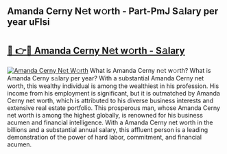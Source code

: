 ## Amanda Cerny N𝚎t w𝚘rth - Part-PmJ S𝚊lary per year uFlsi

# <h2><a href="http://gc4naz.nevu.top/?p=Amanda+Cerny">🔗 👉🔴 Amanda Cerny N𝚎t w𝚘rth - S𝚊lary</a></h2>

[![Amanda Cerny N𝚎t W𝚘rth](https://i.imgur.com/Oavwk0R.jpeg)](http://gc4naz.nevu.top/?p=Amanda+Cerny)
What is Amanda Cerny n𝚎t w𝚘rth? What is Amanda Cerny s𝚊lary per year?
With a substantial Amanda Cerny net worth, this wealthy individual is among the wealthiest in his profession. His income from his employment is significant, but it is outmatched by Amanda Cerny net worth, which is attributed to his diverse business interests and extensive real estate portfolio. This prosperous man, whose Amanda Cerny net worth is among the highest globally, is renowned for his business acumen and financial intelligence. With a Amanda Cerny net worth in the billions and a substantial annual salary, this affluent person is a leading demonstration of the power of hard labor, commitment, and financial acumen.
